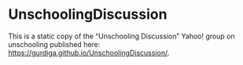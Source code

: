 # UnschoolingDiscussion

This is a static copy of the “Unschooling Discussion” Yahoo! group on unschooling
published here: https://gurdiga.github.io/UnschoolingDiscussion/.
